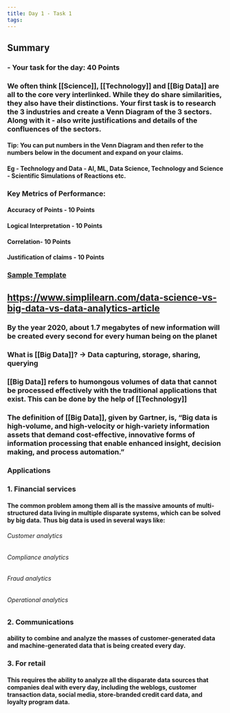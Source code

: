 ```yaml
---
title: Day 1 - Task 1
tags:
---
```

## Summary
### - Your task for the day: **40 Points**
### We often think [[Science]], [[Technology]] and [[Big Data]] are all to the core very interlinked. While they do share similarities, they also have their distinctions. Your first task is to research the 3 industries and create a Venn Diagram of the 3 sectors. Along with it - also write justifications and details of the confluences of the sectors.
#### Tip: You can put numbers in the Venn Diagram and then refer to the numbers below in the document and expand on your claims.
#### Eg - Technology and Data - AI, ML, Data Science, Technology and Science - Scientific Simulations of Reactions etc.
### Key Metrics of Performance:
#### Accuracy of Points - 10 Points
#### Logical Interpretation - 10 Points
#### Correlation- 10 Points
#### Justification of claims - 10 Points
### [Sample Template](https://tinyurl.com/Research-STEM-Task-1)
## https://www.simplilearn.com/data-science-vs-big-data-vs-data-analytics-article
### By the year 2020, about 1.7 megabytes of new information will be created every second for every human being on the planet
### What is [[Big Data]]? -> Data capturing, storage, sharing, querying
### [[Big Data]] refers to humongous volumes of data that cannot be processed effectively with the traditional applications that exist. This can be done by the help of [[Technology]]
### The definition of [[Big Data]], given by Gartner, is, “Big data is high-volume, and high-velocity or high-variety information assets that demand cost-effective, innovative forms of information processing that enable enhanced insight, decision making, and process automation.”
### Applications
### 1. Financial services
#### The common problem among them all is the massive amounts of multi-structured data living in multiple disparate systems, which can be solved by big data. Thus big data is used in several ways like:
###### Customer analytics
###### Compliance analytics
###### Fraud analytics
###### Operational analytics
### 2. Communications
#### ability to combine and analyze the masses of customer-generated data and machine-generated data that is being created every day.
### 3. For retail
#### This requires the ability to analyze all the disparate data sources that companies deal with every day, including the weblogs, customer transaction data, social media, store-branded credit card data, and loyalty program data.
##
